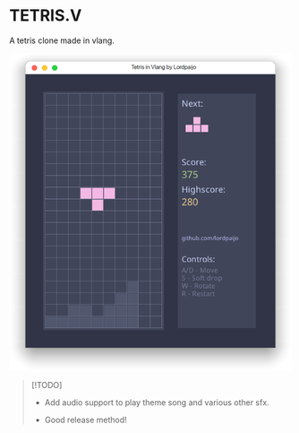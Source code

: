 # TETRIS.V

A tetris clone made in vlang.

![ss](https://github.com/lordpaijo/tetris.v/blob/master/ss-0.png)

> [!TODO]
>
> - Add audio support to play theme song and various other sfx.
>
> - Good release method!

